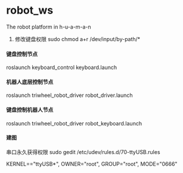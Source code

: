 # robot_ws
The robot platform in h-u-a-m-a-n

1. 修改键盘权限
sudo chmod a+r /dev/input/by-path/*
#### 键盘控制节点
roslaunch keyboard_control keyboard.launch

#### 机器人底层控制节点
roslaunch triwheel_robot_driver robot_driver.launch

#### 键盘控制机器人节点
roslaunch triwheel_robot_driver robot_keyboard.launch


#### 建图





串口永久获得权限
sudo gedit /etc/udev/rules.d/70-ttyUSB.rules

KERNEL=="ttyUSB*", OWNER="root", GROUP="root", MODE="0666" 
